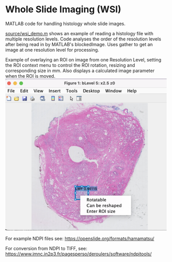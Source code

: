 # Whole Slide Imaging (WSI)
MATLAB code for handling histology whole slide images.

[source/wsi_demo.m](source/wsi_demo.m) shows an example of reading a histology file with multiple resolution levels.
Code analyses the order of the resolution levels after being read in by MATLAB's blockedImage. Uses gather to get an image at one resolution level for processing.

Example of overlaying an ROI on image from one Resolution Level, setting the ROI context menu to control the ROI rotation, resizing and corresponding size in mm. Also displays a calculated image parameter when the ROI is moved.
![wsi_demo.png](/docs/wsi_demo.png)

For example NDPI files see: https://openslide.org/formats/hamamatsu/ 

For conversion from NDPI to TIFF, see: https://www.imnc.in2p3.fr/pagesperso/deroulers/software/ndpitools/ 
